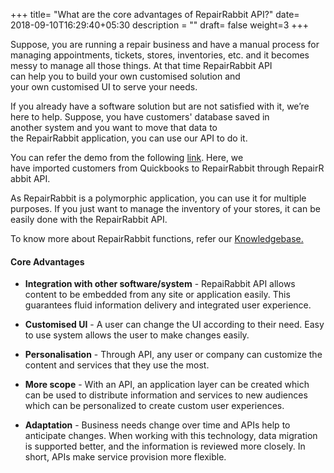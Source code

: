 +++
title= "What are the core advantages of RepairRabbit API?"
date= 2018-09-10T16:29:40+05:30
description = ""
draft= false
weight=3
+++

Suppose, you are running a repair business and have a manual process for managing appointments, tickets, stores, inventories, etc. and it becomes messy to manage all those things. At that time RepairRabbit API can help you to build your own customised solution and your own customised UI to serve your needs. 

If you already have a software solution but are not satisfied with it, we’re here to help. Suppose, you have customers' database saved in another system and you want to move that data to the RepairRabbit application, you can use our API to do it. 

You can refer the demo from the following [link](https://gitlab.com/RepairRabbit/quickbooks-integration). Here, we have imported customers from Quickbooks to RepairRabbit through RepairRabbit API.

As RepairRabbit is a polymorphic application, you can use it for multiple purposes. If you just want to manage the inventory of your stores, it can be easily done with the RepairRabbit API.

To know more about RepairRabbit functions, refer our [Knowledgebase.](kb.repairrabbit.co)

#### Core Advantages

* **Integration with other software/system** - RepaiRabbit API allows content to be embedded from any site or application easily. This guarantees fluid information delivery and integrated user experience.

* **Customised UI** - A user can change the UI according to their need.  Easy to use system allows the user to make changes easily.

* **Personalisation** - Through API, any user or company can customize the content and services that they use the most.

* **More scope** -  With an API, an application layer can be created which can be used to distribute information and services to new audiences which can be personalized to create custom user experiences.

* **Adaptation** - Business needs change over time and APIs help to anticipate changes. When working with this technology, data migration is supported better, and the information is reviewed more closely. In short, APIs make service provision more flexible.
